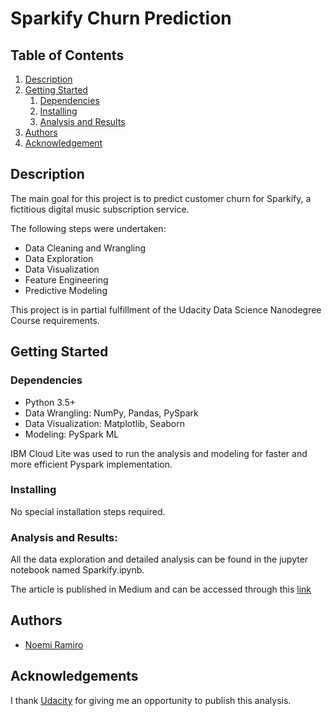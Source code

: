 # Sparkify Churn Prediction

## Table of Contents
1. [Description](#description)
2. [Getting Started](#getting_started)
	1. [Dependencies](#dependencies)
	2. [Installing](#installing)
	3. [Analysis and Results](#executing)
3. [Authors](#authors)
4. [Acknowledgement](#acknowledgement)

<a name="descripton"></a>
## Description

The main goal for this project is to predict customer churn for Sparkify, a fictitious digital music subscription service. 

The following steps were undertaken:

* Data Cleaning and Wrangling
* Data Exploration
* Data Visualization
* Feature Engineering
* Predictive Modeling

This project is in partial fulfillment of the Udacity Data Science Nanodegree Course requirements. 

<a name="getting_started"></a>
## Getting Started

<a name="dependencies"></a>
### Dependencies
* Python 3.5+
* Data Wrangling: NumPy, Pandas, PySpark
* Data Visualization: Matplotlib, Seaborn
* Modeling: PySpark ML

IBM Cloud Lite was used to run the analysis and modeling for faster and more efficient Pyspark implementation.

<a name="installing"></a>
### Installing
No special installation steps required.

<a name="executing"></a>

### Analysis and Results:
All the data exploration and detailed analysis can be found in the jupyter notebook named Sparkify.ipynb.

The article is published in Medium and can be accessed through this [link](https://noemiramiro.medium.com/predicting-subscription-churn-using-pyspark-ml-b6e265c8d72f)


<a name="authors"></a>
## Authors

* [Noemi Ramiro](https://github.com/noemistatcat)

## Acknowledgements

I thank [Udacity](https://www.udacity.com/) for giving me an opportunity to publish this analysis.